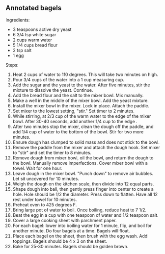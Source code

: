 ## Annotated bagels

Ingredients:

- 3 teaspoons active dry yeast
- 6 3/4 tsp white sugar
- 2 cups warm water
- 5 1/4 cups bread flour
- 2 tsp salt
- 1 egg

Steps:

1. Heat 2 cups of water to 110 degrees. This will take two minutes on high.
2. Pour 3/4 cups of the water into a 1 cup measuring cup.
3. Add the sugar and the yeast to the water. After five minutes, stir the mixture to dissolve the yeast. Continue.
4. Add the bread flour and the salt to the mixer bowl. Mix manually.
5. Make a well in the middle of the mixer bowl. Add the yeast mixture.
6. Install the mixer bowl in the mixer. Lock in place. Attach the paddle.
7. Set mixer to the lowest setting, "stir." Set timer to 2 minutes.
8. While stirring, at  2/3 cup of the warm water to the edge of the mixer bowl. After 30-40 seconds, add another 1/4 cup to the edge .
9. After two minutes stop the mixer, clean the dough off the paddle, and add 1/4 cup of water to the bottom of the bowl. Stir for two more minutes.
10. Ensure dough has clumped to solid mass and does not stick to the bowl.
11. Remove the paddle from the mixer and attach the dough hook. Set mixer to "stir" and set the timer to 8 minutes.
12. Remove dough from mixer bowl, oil the bowl, and return the dough to the bowl. Manually remove imperfections. Cover mixer bowl with a towel. Wait for one hour.
13. Leave dough in the mixer bowl. "Punch down" to remove air bubbles. Let sit uncovered for 10 minutes.
14. Weigh the dough on the kitchen scale, then divide into 12 equal parts.
15. Shape dough into ball, then gently press finger into center to create a hole. Hole should be 1/2 the diameter. Press down to flatten. Have all 12 rest under towel for 10 minutes.
16. Preheat oven to 425 degrees F.
17. Bring large pot of water to boil. Once boiling, reduce heat to 7 1/2.
18. Beat the egg in a cup with one teaspoon of water and 1/2 teaspoon salt.
19. Cover a large cooking sheet with parchment paper.
20. For each bagel: lower into boiling water for 1 minute, flip, and boil for another minute. Do four bagels at a time. Bagels will float.
21. Place each bagel on the sheet, then brush with the egg wash. Add toppings. Bagels should be 4 x 3 on the sheet.
22. Bake for 25-30 minutes. Bagels should be golden brown.